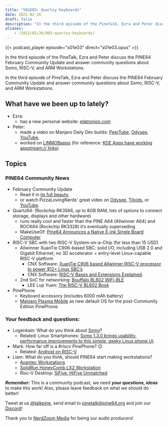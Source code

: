 ```yaml
---
title: "S01E03: Quartzy Keyboards"
date: 2021-02-26
draft: false
description: "In the third episode of the PineTalk, Ezra and Peter discuss the PINE64 February Community Update and answer community questions about Sxmo, RISC-V, and ARM Workstations."
aliases:
    - /2021/02/26/003-quartzy-keyboards/
---
```


{{< podcast_player episode="s01e03" direct="s01e03.opus" >}}

In the third episode of the PineTalk, Ezra and Peter discuss the PINE64 February Community Update and answer community questions about Sxmo, RISC-V, and ARM Workstations.

In the third episode of PineTalk, Ezra and Peter discuss the PINE64 February Community Update and answer community questions about Sxmo, RISC-V, and ARM Workstations.

## What have we been up to lately?

* Ezra:
  * has a new personal website: [elatronion.com](https://elatronion.com/)
* Peter:
  * made a video on Manjaro Daily Dev builds: [PeerTube](https://devtube.dev-wiki.de/videos/watch/95834c0c-7416-46cf-ac7f-46677a92acc2), [Odysee](https://odysee.com/@linmob:3/manjaro-daily-dev-builds-for-pinephone-a:1), [YouTube](https://www.youtube.com/watch?v=cW224e-4ZYE),
  * worked on [LINMOBapps](https://linmobapps.frama.io/) (for reference: [KDE Apps have working appstream:// links](https://apps.kde.org/en/alligator))

## Topics

### PINE64 Community News

* February Community Update
  * Read it in [its full beauty](https://www.pine64.org/2021/02/15/february-update-show-and-tell/),
  * or watch PizzaLovingNerds' great video on [Odysee](https://www.pine64.org/2021/02/26/003-quartzy-keyboards/), [Tilvids](https://www.pine64.org/2021/02/26/003-quartzy-keyboards/), or [YouTube](https://www.pine64.org/2021/02/26/003-quartzy-keyboards/).
* Quartz64: (Rockchip RK3566, up to 8GB RAM, lots of options to connect storage, displays and other hardware)
  * runs really cool and faster than the PINE A64 (Allwinner A64) and ROCK64 (Rockchip RK3328) it’s eventually superseding
  * MakeUseOf: [Pine64 Announces a Native E-ink Single Board Computer](https://www.makeuseof.com/quartz64-e-ink-sbc/)
* RISC-V SBC with two RISC-V System-on-a-Chip (for less than 15 USD)
  * Allwinner XuanTie C906-based SBC: solid I/O, including USB 2.0 and Gigabit Ethernet, no 3D accelerator = entry-level Linux-capable RISC-V platform
    * CNX Software: [XuanTie C906 based Allwinner RISC-V processor to power $12+ Linux SBC’s](https://www.cnx-software.com/2020/11/09/xuantie-c906-based-allwinner-risc-v-processor-to-power-12-linux-sbcs/)
    * CNX Software: [RISC-V Bases and Extensions Explained](https://www.cnx-software.com/2019/08/27/risc-v-bases-and-extensions-explained/).
  * 2nd SoC for networking: [Bouffalo BL602 WiFi-BLE](https://www.bouffalolab.com/bl602)
    * LEE Lup Yuen: [The RISC-V BL602 Book](https://lupyuen.github.io/articles/book)
* PinePhone
  * Keyboard accessory (includes 6000 mAh battery)
  * [Manjaro Plasma Mobile](https://github.com/manjaro-pinephone/plasma-mobile/releases/) as new default OS for the post-Community Edition PinePhone.

### Your feedback and questions:

* Logenkain: What do you think about [Sxmo](https://sr.ht/~mil/Sxmo/)?
  * Related: Linux Smartphones: [Sxmo 1.3.0 brings usability, performance improvements to this simple, geeky Linux phone UI](https://linuxsmartphones.com/sxmo-1-3-0-brings-usability-performance-improvements-to-this-simple-geeky-linux-phone-ui/).
* Mark: How far off is a #riscv PinePhone? 😉
  * Related: [Android on RISC-V](https://twitter.com/YunhaiShang/status/1352163456577806336)
* Liam: What do you think, should PINE64 start making workstations?
  * [Avantec Workstations](https://store.avantek.co.uk/arm-desktops.html)
  * [SolidRun HoneyComb LX2 Workstation](https://www.solid-run.com/arm-servers-networking-platforms/honeycomb-workstation/)
  * Risc-V Desktop: [SiFive: HiFive Unmatched](https://www.sifive.com/boards/hifive-unmatched)

***Remember:*** This is a community podcast, we need ***your questions, ideas*** to make this work! Also, please leave feedback on what we should do better!

Tweet at us [@talkpine](https://twitter.com/talkpine), send email to pinetalk@pine64.org and join our [Discord](https://discord.gg/NNTUZhNqvN)!

Thank you to [NerdZoom Media](https://nerdzoom.media/) for being our audio producers!
